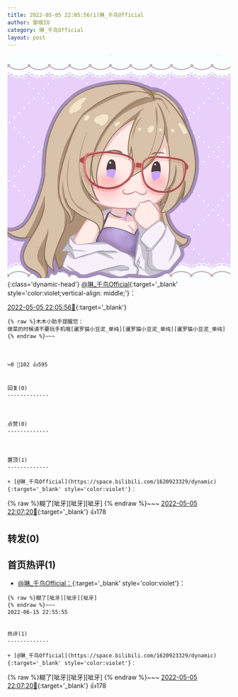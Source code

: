 ```yaml
---
title: 2022-05-05 22:05:56(1)琳_千鸟Official
author: 御坂IO
category: 琳_千鸟Official
layout: post
---
```


![img](/images/c0a88f85ebd0d056f37b114e0748e69556c8b488.jpg){:class='dynamic-head'}
[@琳_千鸟Official](https://space.bilibili.com/1620923329/dynamic){:target='_blank' style='color:violet;vertical-align: middle;'}：

[2022-05-05 22:05:56🔗](https://t.bilibili.com/656791363892805683){:target='_blank'}

~~~
{% raw %}木木小助手提醒您：
做菜的时候请不要玩手机哦[暹罗猫小豆泥_单纯][暹罗猫小豆泥_单纯][暹罗猫小豆泥_单纯]
{% endraw %}~~~



↪️0 💬102 👍595


回复(0)
-------------



点赞(0)
-------------



置顶(1)
-------------

+ [@琳_千鸟Official](https://space.bilibili.com/1620923329/dynamic){:target='_blank' style='color:violet'}：
~~~
{% raw %}糊了[呲牙][呲牙][呲牙]
{% endraw %}~~~
[2022-05-05 22:07:20🔗](https://t.bilibili.com/656791363892805683#reply111864636240){:target='_blank'} 👍178


转发(0)
-------------



首页热评(1)
-------------

+ [@琳_千鸟Official：](https://space.bilibili.com/1620923329/dynamic){:target='_blank' style='color:violet'}：
~~~
{% raw %}糊了[呲牙][呲牙][呲牙]
{% endraw %}~~~
2022-06-15 22:55:55


热评(1)
-------------

+ [@琳_千鸟Official](https://space.bilibili.com/1620923329/dynamic){:target='_blank' style='color:violet'}：
~~~
{% raw %}糊了[呲牙][呲牙][呲牙]
{% endraw %}~~~
[2022-05-05 22:07:20🔗](https://t.bilibili.com/656791363892805683#reply111864636240){:target='_blank'} 👍178


